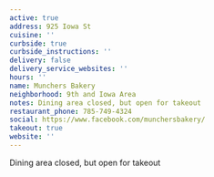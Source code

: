 ```yaml
---
active: true
address: 925 Iowa St
cuisine: ''
curbside: true
curbside_instructions: ''
delivery: false
delivery_service_websites: ''
hours: ''
name: Munchers Bakery
neighborhood: 9th and Iowa Area
notes: Dining area closed, but open for takeout
restaurant_phone: 785-749-4324
social: https://www.facebook.com/munchersbakery/
takeout: true
website: ''
---
```


Dining area closed, but open for takeout